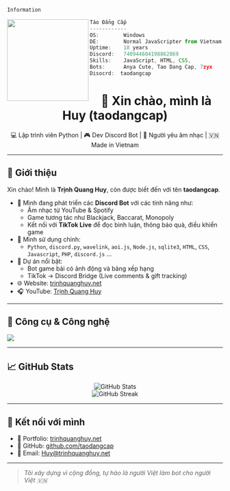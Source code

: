 ```bash
Information
```

<img src="Tao.gif" align="left" width=190>

```ts
Táo Đẳng Cấp
------------
OS:        Windows
DE:        Normal JavaScripter from Vietnam
Uptime:    18 years
Discord:   740944604198862869
Skills:    JavaScript, HTML, CSS,
Bots:      Anya Cute, Tao Dang Cap, 7zyx
Disocrd:  taodangcap
```
<h1 align="center">👋 Xin chào, mình là Huy (taodangcap)</h1>
<p align="center">
  💻 Lập trình viên Python | 🎮 Dev Discord Bot | 🎵 Người yêu âm nhạc | 🇻🇳 Made in Vietnam
</p>

---

## 🧠 Giới thiệu

Xin chào! Mình là **Trịnh Quang Huy**, còn được biết đến với tên **taodangcap**.

- 🔭 Mình đang phát triển các **Discord Bot** với các tính năng như:
  - Âm nhạc từ YouTube & Spotify
  - Game tương tác như Blackjack, Baccarat, Monopoly
  - Kết nối với **TikTok Live** để đọc bình luận, thông báo quà, điều khiển game
- 💬 Mình sử dụng chính:
  - `Python`, `discord.py`, `wavelink`, `aoi.js`, `Node.js`, `sqlite3`, `HTML`, `CSS`, `Javascript`, `PHP`, `discord.js` ...
- 🧠 Dự án nổi bật: 
  - Bot game bài có ảnh động và bảng xếp hạng
  - TikTok → Discord Bridge (Live comments & gift tracking)
- 🌐 Website: [trinhquanghuy.net](https://trinhquanghuy.net/)
- 🎧 YouTube: [Trịnh Quang Huy](https://www.youtube.com/@7zyx)

---

## 🧰 Công cụ & Công nghệ

<img src="https://skillicons.dev/icons?i=python,discordjs,nodejs,sqlite,github,html,css,vscode" />

---

## 📈 GitHub Stats

<p align="center">
  <img src="https://github-readme-stats.vercel.app/api?username=taodangcap&show_icons=true&theme=radical" alt="GitHub Stats" />
  <br />
  <img src="https://github-readme-streak-stats.herokuapp.com/?user=taodangcap&theme=radical" alt="GitHub Streak" />
</p>

---

## 🔗 Kết nối với mình

- 💼 Portfolio: [trinhquanghuy.net](https://trinhquanghuy.net/)
- 🧠 GitHub: [github.com/taodangcap](https://github.com/taodangcap)
- 📧 Email: Huy@trinhquanghuy.net 

---

> *Tôi xây dựng vì cộng đồng, tự hào là người Việt làm bot cho người Việt 🇻🇳*


